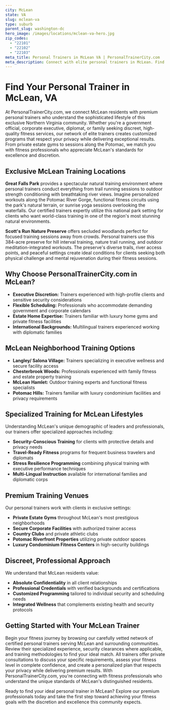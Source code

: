 ```yaml
---
city: McLean
state: VA
slug: mclean-va
type: suburb
parent_slug: washington-dc
hero_image: /images/locations/mclean-va-hero.jpg
zip_codes:
  - "22101"
  - "22102"
  - "22103"
meta_title: Personal Trainers in McLean VA | PersonalTrainerCity.com
meta_description: Connect with elite personal trainers in McLean. Find premium fitness coaches for one-on-one training in homes, private estates, or along the Potomac River.
---
```


# Find Your Personal Trainer in McLean, VA

At PersonalTrainerCity.com, we connect McLean residents with premium personal trainers who understand the sophisticated lifestyle of this exclusive Northern Virginia community. Whether you're a government official, corporate executive, diplomat, or family seeking discreet, high-quality fitness services, our network of elite trainers creates customized programs that respect your privacy while delivering exceptional results. From private estate gyms to sessions along the Potomac, we match you with fitness professionals who appreciate McLean's standards for excellence and discretion.

## Exclusive McLean Training Locations

**Great Falls Park** provides a spectacular natural training environment where personal trainers conduct everything from trail running sessions to outdoor strength conditioning with breathtaking river views. Imagine personalized workouts along the Potomac River Gorge, functional fitness circuits using the park's natural terrain, or sunrise yoga sessions overlooking the waterfalls. Our certified trainers expertly utilize this national park setting for clients who want world-class training in one of the region's most stunning natural environments.

**Scott's Run Nature Preserve** offers secluded woodlands perfect for focused training sessions away from crowds. Personal trainers use this 384-acre preserve for hill interval training, nature trail running, and outdoor meditation-integrated workouts. The preserve's diverse trails, river access points, and peaceful settings create ideal conditions for clients seeking both physical challenge and mental rejuvenation during their fitness sessions.

## Why Choose PersonalTrainerCity.com in McLean?

*   **Executive Discretion:** Trainers experienced with high-profile clients and sensitive security considerations
*   **Flexible Scheduling:** Professionals who accommodate demanding government and corporate calendars
*   **Estate Home Expertise:** Trainers familiar with luxury home gyms and private fitness facilities
*   **International Backgrounds:** Multilingual trainers experienced working with diplomatic families

## McLean Neighborhood Training Options

- **Langley/ Salona Village:** Trainers specializing in executive wellness and secure facility access
- **Chesterbrook Woods:** Professionals experienced with family fitness and estate property training
- **McLean Hamlet:** Outdoor training experts and functional fitness specialists
- **Potomac Hills:** Trainers familiar with luxury condominium facilities and privacy requirements

## Specialized Training for McLean Lifestyles

Understanding McLean's unique demographic of leaders and professionals, our trainers offer specialized approaches including:

*   **Security-Conscious Training** for clients with protective details and privacy needs
*   **Travel-Ready Fitness** programs for frequent business travelers and diplomats
*   **Stress Resilience Programming** combining physical training with executive performance techniques
*   **Multi-Lingual Instruction** available for international families and diplomatic corps

## Premium Training Venues

Our personal trainers work with clients in exclusive settings:
- **Private Estate Gyms** throughout McLean's most prestigious neighborhoods
- **Secure Corporate Facilities** with authorized trainer access
- **Country Clubs** and private athletic clubs
- **Potomac Riverfront Properties** utilizing private outdoor spaces
- **Luxury Condominium Fitness Centers** in high-security buildings

## Discreet, Professional Approach

We understand that McLean residents value:
- **Absolute Confidentiality** in all client relationships
- **Professional Credentials** with verified backgrounds and certifications
- **Customized Programming** tailored to individual security and scheduling needs
- **Integrated Wellness** that complements existing health and security protocols

## Getting Started with Your McLean Trainer

Begin your fitness journey by browsing our carefully vetted network of certified personal trainers serving McLean and surrounding communities. Review their specialized experience, security clearances where applicable, and training methodologies to find your ideal match. All trainers offer private consultations to discuss your specific requirements, assess your fitness level in complete confidence, and create a personalized plan that respects your privacy while delivering premium results. With PersonalTrainerCity.com, you're connecting with fitness professionals who understand the unique standards of McLean's distinguished residents.

Ready to find your ideal personal trainer in McLean? Explore our premium professionals today and take the first step toward achieving your fitness goals with the discretion and excellence this community expects.